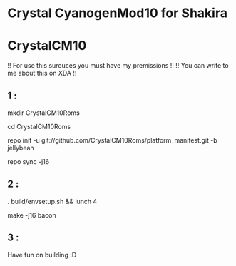 Crystal CyanogenMod10 for Shakira
=================================
CrystalCM10
===========

!! For use this surouces you must have my premissions !!
!! You can write to me about this on XDA !!

1 :
---

mkdir CrystalCM10Roms

cd CrystalCM10Roms

repo init -u git://github.com/CrystalCM10Roms/platform_manifest.git -b jellybean

repo sync -j16

2 :
---

. build/envsetup.sh && lunch 4

make -j16 bacon

3 :
---

Have fun on building :D
